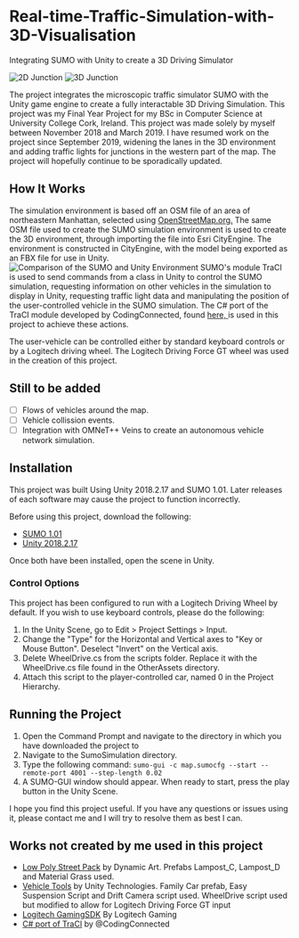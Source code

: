 # Real-time-Traffic-Simulation-with-3D-Visualisation
Integrating SUMO with Unity to create a 3D Driving Simulator

![2D Junction](https://i.imgur.com/kf3iFp4.png)
![3D Junction](https://i.imgur.com/Quj2AWV.png)

The project integrates the microscopic traffic simulator SUMO with the Unity game engine to create a fully interactable 3D Driving Simulation.
This project was my Final Year Project for my BSc in Computer Science at University College Cork, Ireland. This project was made solely by
myself between November 2018 and March 2019. I have resumed work on the project since September 2019, widening the lanes in the 3D environment and adding traffic lights for junctions in the western part of the map. 
The project will hopefully continue to be sporadically updated.
 
 ## How It Works
The simulation environment is based off an OSM file of an area of northeastern Manhattan, selected using [OpenStreetMap.org.](https://www.openstreetmap.org)
The same OSM file used to create the SUMO simulation environment is used to create the 3D environment, through importing the file
into Esri CityEngine. The environment is constructed in CityEngine, with the model being exported as an FBX file for use in Unity.
![Comparison of the SUMO and Unity Environment](https://i.imgur.com/9TRSNy1.png)
SUMO's module TraCI is used to send commands from a class in Unity to control the SUMO simulation, requesting information on other vehicles in the simulation
to display in Unity, requesting traffic light data and manipulating the position of the user-controlled vehicle in the SUMO simulation.
The C# port of the TraCI module developed by CodingConnected, found [here, ](https://github.com/CodingConnected/CodingConnected.Traci)
is used in this project to achieve these actions.

The user-vehicle can be controlled either by standard keyboard controls or by a Logitech driving wheel. The Logitech Driving Force GT wheel was used in the creation of this project.

## Still to be added
- [ ] Flows of vehicles around the map.
- [ ] Vehicle collission events.
- [ ] Integration with OMNeT++ Veins to create an autonomous vehicle network simulation.

## Installation 
This project was built Using Unity 2018.2.17 and SUMO 1.01. Later releases of each software may cause the project to function incorrectly.

Before using this project, download the following:
- [SUMO 1.01](https://sourceforge.net/projects/sumo/files/sumo/version%201.0.1/)
- [Unity 2018.2.17](https://unity3d.com/get-unity/download/archive)

Once both have been installed, open the scene in Unity.

### Control Options

This project has been configured to run with a Logitech Driving Wheel by default. If you wish to use keyboard controls, please do
the following:

1. In the Unity Scene, go to Edit > Project Settings > Input.
2. Change the "Type" for the Horizontal and Vertical axes to "Key or Mouse Button". Deselect "Invert" on the Vertical axis.
3. Delete WheelDrive.cs from the scripts folder. Replace it with the WheelDrive.cs file found in the OtherAssets directory.
4. Attach this script to the player-controlled car, named 0 in the Project Hierarchy.

## Running the Project
1. Open the Command Prompt and navigate to the directory in which you have downloaded the project to
2. Navigate to the SumoSimulation directory.
3. Type the following command: ```sumo-gui -c map.sumocfg --start --remote-port 4001 --step-length 0.02```
4. A SUMO-GUI window should appear. When ready to start, press the play button in the Unity Scene.

I hope you find this project useful. If you have any questions or issues using it, please contact me and I will try to resolve them as best I can.

## Works not created by me used in this project
- [Low Poly Street Pack](https://assetstore.unity.com/packages/3d/environments/urban/low-poly-street-pack-67475) by Dynamic Art. Prefabs Lampost_C, Lampost_D and Material Grass used.
- [Vehicle Tools](https://assetstore.unity.com/packages/essentials/tutorial-projects/vehicle-tools-83660) by Unity Technologies. Family Car prefab, Easy Suspension Script and Drift Camera script used. WheelDrive script used but modified to allow for Logitech Driving Force GT input
- [Logitech GamingSDK](https://assetstore.unity.com/packages/tools/integration/logitech-gaming-sdk-6630) By Logitech Gaming
- [C# port of TraCI](https://github.com/CodingConnected/CodingConnected.Traci) by @CodingConnected 

